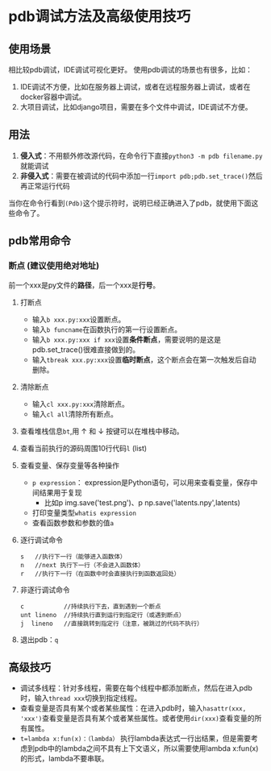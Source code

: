 # pdb调试方法及高级使用技巧

## 使用场景
相比较pdb调试，IDE调试可视化更好。
使用pdb调试的场景也有很多，比如：
1. IDE调试不方便，比如在服务器上调试，或者在远程服务器上调试，或者在docker容器中调试。
2. 大项目调试，比如django项目，需要在多个文件中调试，IDE调试不方便。

## 用法

1. **侵入式**：不用额外修改源代码，在命令行下直接`python3 -m pdb filename.py`就能调试
2. **非侵入式**：需要在被调试的代码中添加一行`import pdb;pdb.set_trace()`然后再正常运行代码

当你在命令行看到`(Pdb)`这个提示符时，说明已经正确进入了pdb，就使用下面这些命令了。

## pdb常用命令
### 断点 (建议使用绝对地址)
前一个xxx是py文件的**路径**，后一个xxx是**行号**。
1. 打断点
   - 输入`b xxx.py:xxx`设置断点。
   - 输入`b funcname`在函数执行的第一行设置断点。
   - 输入`b xxx.py:xxx if xxx`设置**条件断点**，需要说明的是这是pdb.set_trace()很难直接做到的。
   - 输入`tbreak xxx.py:xxx`设置**临时断点**，这个断点会在第一次触发后自动删除。

2. 清除断点
    - 输入`cl xxx.py:xxx`清除断点。
    - 输入`cl all`清除所有断点。

3. 查看堆栈信息`bt`,用 ↑ 和 ↓ 按键可以在堆栈中移动。
4. 查看当前执行的源码周围10行代码`l` (list)
5. 查看变量、保存变量等各种操作
   - `p expression`： expression是Python语句，可以用来查看变量，保存中间结果用于复现
     - 比如p img.save('test.png')、p np.save('latents.npy',latents)
   - 打印变量类型`whatis expression`
   - 查看函数参数和参数的值`a`
  
6. 逐行调试命令
    ```
    s   //执行下一行（能够进入函数体）
    n   //next 执行下一行（不会进入函数体）
    r   //执行下一行（在函数中时会直接执行到函数返回处）
    ```
7. 非逐行调试命令
    ```
    c           //持续执行下去，直到遇到一个断点
    unt lineno  //持续执行直到运行到指定行（或遇到断点）
    j  lineno   //直接跳转到指定行（注意，被跳过的代码不执行）
    ```
8. 退出pdb：`q`

## 高级技巧
- 调试多线程：针对多线程，需要在每个线程中都添加断点，然后在进入pdb时，输入`thread xxx`切换到指定线程。
- 查看变量是否具有某个或者某些属性：在进入pdb时，输入`hasattr(xxx, 'xxx')`查看变量是否具有某个或者某些属性。或者使用`dir(xxx)`查看变量的所有属性。
- `t=lambda x:fun(x)：（lambda）` 执行lambda表达式一行出结果，但是需要考虑到pdb中的lambda之间不具有上下文语义，所以需要使用lambda x:fun(x)的形式，lambda不要串联。